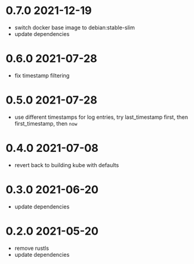 # 0.7.0 2021-12-19

* switch docker base image to debian:stable-slim
* update dependencies

# 0.6.0 2021-07-28

* fix timestamp filtering

# 0.5.0 2021-07-28

* use different timestamps for log entries, try last_timestamp first, then first_timestamp, then `now`

# 0.4.0 2021-07-08

* revert back to building kube with defaults

# 0.3.0 2021-06-20

* update dependencies

# 0.2.0 2021-05-20

* remove rustls
* update dependencies
